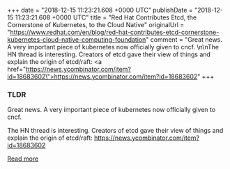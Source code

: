 +++
date = "2018-12-15 11:23:21.608 +0000 UTC"
publishDate = "2018-12-15 11:23:21.608 +0000 UTC"
title = "Red Hat Contributes Etcd, the Cornerstone of Kubernetes, to the Cloud Native"
originalUrl = "https://www.redhat.com/en/blog/red-hat-contributes-etcd-cornerstone-kubernetes-cloud-native-computing-foundation"
comment = "Great news. A very important piece of kubernetes now officially given to cncf. \n\nThe HN thread is interesting. Creators of etcd gave their view of things and explain the origin of etcd/raft: <a href=\"https://news.ycombinator.com/item?id=18683602\">https://news.ycombinator.com/item?id=18683602</a>"
+++

### TLDR

Great news. A very important piece of kubernetes now officially given to cncf.

The HN thread is interesting. Creators of etcd gave their view of things and explain the origin of etcd/raft: <a href="https://news.ycombinator.com/item?id=18683602">https://news.ycombinator.com/item?id=18683602</a>

[Read more](https://www.redhat.com/en/blog/red-hat-contributes-etcd-cornerstone-kubernetes-cloud-native-computing-foundation)
